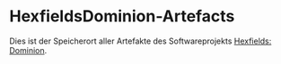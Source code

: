 # HexfieldsDominion-Artefacts

Dies ist der Speicherort aller Artefakte des Softwareprojekts [Hexfields: Dominion](https://github.com/Hexfields-Studio/HexfieldsDominion).